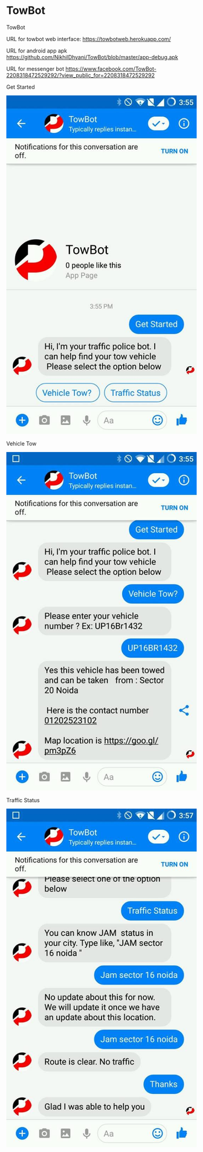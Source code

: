 # TowBot
TowBot 

URL for towbot web interface:
 https://towbotweb.herokuapp.com/
 
 URL for android app apk
 https://github.com/NikhilDhyani/TowBot/blob/master/app-debug.apk
 
 
 URL for messenger bot
 https://www.facebook.com/TowBot-2208318472529292/?view_public_for=2208318472529292
 
Get Started

![](37837635_1841030912622387_3918422419328466944_n.jpg)

Vehicle Tow

![](tow.jpg)


Traffic Status

![](37880219_1841030995955712_7288425704490795008_n.jpg)

